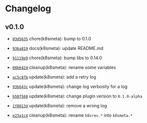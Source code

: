 # Changelog

## v0.1.0

* [`03d5635`](https://github.com/falcosecurity/plugins/commit/03d56355) chore(k8smeta): bump to 0.1.0

* [`936a819`](https://github.com/falcosecurity/plugins/commit/936a8190) docs(k8smeta): update README.md

* [`91119e9`](https://github.com/falcosecurity/plugins/commit/91119e92) chore(k8smeta): bump libs to 0.14.0

* [`08b6424`](https://github.com/falcosecurity/plugins/commit/08b6424c) cleanup(k8smeta): rename some variables

* [`ac5c8fb`](https://github.com/falcosecurity/plugins/commit/ac5c8fbf) update(k8smeta): add a retry log

* [`93b643c`](https://github.com/falcosecurity/plugins/commit/93b643c5) update(k8smeta): change log verbosity for a log

* [`b58f560`](https://github.com/falcosecurity/plugins/commit/b58f5609) update(k8smeta): change plugin version to `0.1.0-alpha`

* [`1f80134`](https://github.com/falcosecurity/plugins/commit/1f80134e) update(k8smeta): remove a wrong log

* [`e23a1c4`](https://github.com/falcosecurity/plugins/commit/e23a1c44) cleanup(k8smeta): rename `k8sres.*` into `k8smeta.*`



